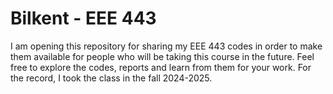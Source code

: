 # Bilkent - EEE 443
I am opening this repository for sharing my EEE 443 codes in order to make them available for people who will be taking this course in the future. Feel free to explore the codes, reports and learn from them for your work. For the record, I took the class in the fall 2024-2025. 
